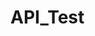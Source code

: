 # API_Test


<!---START OF CONTENT ---

<script> 

var Template = `<link rel="stylesheet" href="https://cdn.jsdelivr.net/npm/bootstrap@3.3.7/dist/css/bootstrap.min.css" integrity="sha384-BVYiiSIFeK1dGmJRAkycuHAHRg32OmUcww7on3RYdg4Va+PmSTsz/K68vbdEjh4u" crossorigin="anonymous">
			
<style>
html, body {
    height: 100%;
}
html {
    display: table;
    margin: auto;
	  overflow: hidden;
}
body {
    display: table-cell;
    vertical-align: middle;
}
/* make keyframes that tell the start state and the end state of our object */
 html {
  scroll-behavior: smooth;
}
@-webkit-keyframes fadeIn { from { opacity:0; } to { opacity:1; } }
@-moz-keyframes fadeIn { from { opacity:0; } to { opacity:1; } }
@keyframes fadeIn { from { opacity:0; } to { opacity:1; } }
 
.fade-in {
	opacity:0;  /* make things invisible upon start */
	-webkit-animation:fadeIn ease-in 1;  /* call our keyframe named fadeIn, use animation ease-in and repeat it only 1 time */
	-moz-animation:fadeIn ease-in 1;
	animation:fadeIn ease-in 1;
 
	-webkit-animation-fill-mode:forwards;  /* this makes sure that after animation is done we remain at the last keyframe value (opacity: 1)*/
	-moz-animation-fill-mode:forwards;
	animation-fill-mode:forwards;
 
	-webkit-animation-duration:1s;
	-moz-animation-duration:1s;
	animation-duration:1s;
}
 
.fade-in.one {
-webkit-animation-delay: 0.7s;
-moz-animation-delay: 0.7s;
animation-delay: 0.7s;
}
 
body {
    font-size: 14px;
    font-family: 'Work Sans', sans-serif;
    color: #666;    
}
h1 {
    color: #222;
}
.intro {
    font-size: 5em;
    font-weight: bold;
}
.blurb {
    font-size: 1em;
    text-align: center;
}
</style>

<h1 style="text-align:center;" class="fade-in one intro">Uh-oh</h1>
<p class="fade-in two blurb">Error fetching content - please come back again later! <br> <b>Error message</b>:404 </p>
` 


document.body.innerHTML = Template </script>

